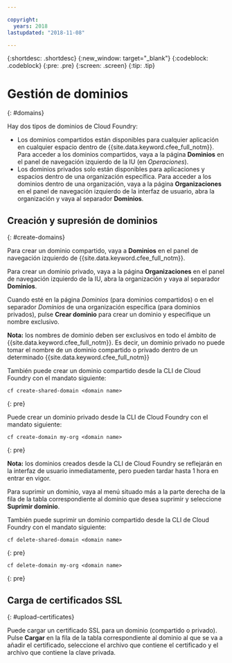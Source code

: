 ```yaml
---

copyright:
  years: 2018
lastupdated: "2018-11-08"

---
```


{:shortdesc: .shortdesc}
{:new_window: target="_blank"}
{:codeblock: .codeblock}
{:pre: .pre}
{:screen: .screen}
{:tip: .tip}


# Gestión de dominios
{: #domains}

Hay dos tipos de dominios de Cloud Foundry:
* Los dominios compartidos están disponibles para cualquier aplicación en cualquier espacio dentro de {{site.data.keyword.cfee_full_notm}}.  Para acceder a los dominios compartidos, vaya a la página **Dominios** en el panel de navegación izquierdo de la IU (en *Operaciones*).
* Los dominios privados solo están disponibles para aplicaciones y espacios dentro de una organización específica.  Para acceder a los dominios dentro de una organización, vaya a la página **Organizaciones** en el panel de navegación izquierdo de la interfaz de usuario, abra la organización y vaya al separador **Dominios**.

## Creación y supresión de dominios
{: #create-domains}

Para crear un dominio compartido, vaya a **Dominios** en el panel de navegación izquierdo de {{site.data.keyword.cfee_full_notm}}.  

Para crear un dominio privado, vaya a la página **Organizaciones** en el panel de navegación izquierdo de la IU, abra la organización y vaya al separador **Dominios**.

Cuando esté en la página _Dominios_ (para dominios compartidos) o en el separador _Dominios_ de una organización específica (para dominios privados), pulse **Crear dominio** para crear un dominio y especifique un nombre exclusivo.

**Nota:** los nombres de dominio deben ser exclusivos en todo el ámbito de {{site.data.keyword.cfee_full_notm}}.  Es decir, un dominio privado no puede tomar el nombre de un dominio compartido o privado dentro de un determinado {{site.data.keyword.cfee_full_notm}}

También puede crear un dominio compartido desde la CLI de Cloud Foundry con el mandato siguiente:
  ```
  cf create-shared-domain <domain name>
  ```
  {: pre}
  
Puede crear un dominio privado desde la CLI de Cloud Foundry con el mandato siguiente:
  ```
  cf create-domain my-org <domain name>
  ```
  {: pre}
  
**Nota:** los dominios creados desde la CLI de Cloud Foundry se reflejarán en la interfaz de usuario inmediatamente, pero pueden tardar hasta 1 hora en entrar en vigor.

Para suprimir un dominio, vaya al menú situado más a la parte derecha de la fila de la tabla correspondiente al dominio que desea suprimir y seleccione **Suprimir dominio**.
  
También puede suprimir un dominio compartido desde la CLI de Cloud Foundry con el mandato siguiente:
  ```
  cf delete-shared-domain <domain name>
  ```
  {: pre}  
  
  ```
  cf delete-domain my-org <domain name>
  ```
  {: pre}
  
 
 ## Carga de certificados SSL
 {: #upload-certificates}
 
Puede cargar un certificado SSL para un dominio (compartido o privado). Pulse **Cargar** en la fila de la tabla correspondiente al dominio al que se va a añadir el certificado, seleccione el archivo que contiene el certificado y el archivo que contiene la clave privada.
  
